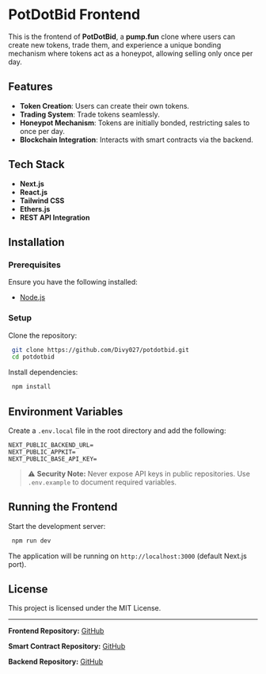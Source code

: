 # PotDotBid Frontend

This is the frontend of **PotDotBid**, a **pump.fun** clone where users can create new tokens, trade them, and experience a unique bonding mechanism where tokens act as a honeypot, allowing selling only once per day.

## Features
- **Token Creation**: Users can create their own tokens.
- **Trading System**: Trade tokens seamlessly.
- **Honeypot Mechanism**: Tokens are initially bonded, restricting sales to once per day.
- **Blockchain Integration**: Interacts with smart contracts via the backend.

## Tech Stack
- **Next.js**
- **React.js**
- **Tailwind CSS**
- **Ethers.js**
- **REST API Integration**

## Installation

### Prerequisites
Ensure you have the following installed:
- [Node.js](https://nodejs.org/)

### Setup
Clone the repository:
```sh
 git clone https://github.com/Divy027/potdotbid.git
 cd potdotbid
```

Install dependencies:
```sh
 npm install
```

## Environment Variables
Create a `.env.local` file in the root directory and add the following:

```env
NEXT_PUBLIC_BACKEND_URL=
NEXT_PUBLIC_APPKIT=
NEXT_PUBLIC_BASE_API_KEY=
```

> ⚠️ **Security Note:** Never expose API keys in public repositories. Use `.env.example` to document required variables.

## Running the Frontend
Start the development server:
```sh
 npm run dev
```

The application will be running on `http://localhost:3000` (default Next.js port).

## License
This project is licensed under the MIT License.

---
**Frontend Repository:** [GitHub](https://github.com/Divy027/potdotbid)

**Smart Contract Repository:** [GitHub](https://github.com/Divy027/potdotbid-contracts)

**Backend Repository:** [GitHub](https://github.com/Divy027/potdotbid-backend)





